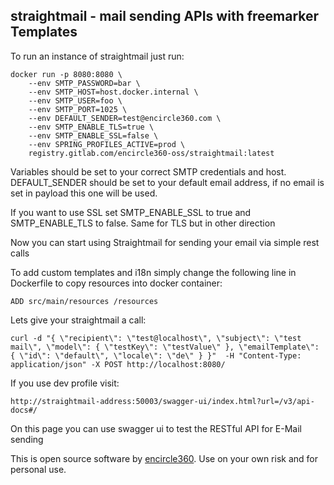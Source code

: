 ## straightmail - mail sending APIs with freemarker Templates

To run an instance of straightmail just run:
```
docker run -p 8080:8080 \
    --env SMTP_PASSWORD=bar \
    --env SMTP_HOST=host.docker.internal \
    --env SMTP_USER=foo \
    --env SMTP_PORT=1025 \
    --env DEFAULT_SENDER=test@encircle360.com \
    --env SMTP_ENABLE_TLS=true \
    --env SMTP_ENABLE_SSL=false \
    --env SPRING_PROFILES_ACTIVE=prod \
    registry.gitlab.com/encircle360-oss/straightmail:latest
```

Variables should be set to your correct SMTP credentials and host. DEFAULT_SENDER should be set to your default email address, if no email is set in payload this one will be used.

If you want to use SSL set SMTP_ENABLE_SSL to true and SMTP_ENABLE_TLS to false. Same for TLS but in other direction

Now you can start using Straightmail for sending your email via simple rest calls

To add custom templates and i18n simply change the following line in Dockerfile to copy resources into docker container:

```
ADD src/main/resources /resources
```

Lets give your straightmail a call:
```
curl -d "{ \"recipient\": \"test@localhost\", \"subject\": \"test mail\", \"model\": { \"testKey\": \"testValue\" }, \"emailTemplate\": { \"id\": \"default\", \"locale\": \"de\" } }"  -H "Content-Type: application/json" -X POST http://localhost:8080/
```

If you use dev profile visit:

```
http://straightmail-address:50003/swagger-ui/index.html?url=/v3/api-docs#/
```
On this page you can use swagger ui to test the RESTful API for E-Mail sending 

This is open source software by [encircle360](https://encircle360.com).
Use on your own risk and for personal use.
